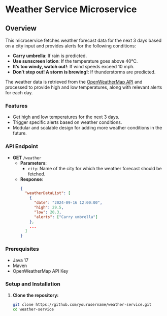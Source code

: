 # Weather Service Microservice

## Overview

This microservice fetches weather forecast data for the next 3 days based on a city input and provides alerts for the following conditions:
- **Carry umbrella**: If rain is predicted.
- **Use sunscreen lotion**: If the temperature goes above 40°C.
- **It’s too windy, watch out!**: If wind speeds exceed 10 mph.
- **Don’t step out! A storm is brewing!**: If thunderstorms are predicted.

The weather data is retrieved from the [OpenWeatherMap API](https://openweathermap.org/) and processed to provide high and low temperatures, along with relevant alerts for each day.

### Features
- Get high and low temperatures for the next 3 days.
- Trigger specific alerts based on weather conditions.
- Modular and scalable design for adding more weather conditions in the future.

### API Endpoint

- **GET** `/weather`
  - **Parameters**: 
    - `city`: Name of the city for which the weather forecast should be fetched.
  - **Response**:
    ```json
    {
      "weatherDataList": [
        {
          "date": "2024-09-16 12:00:00",
          "high": 29.5,
          "low": 20.3,
          "alerts": ["Carry umbrella"]
        },
        ...
      ]
    }
    ```

### Prerequisites
- Java 17
- Maven
- OpenWeatherMap API Key

### Setup and Installation

1. **Clone the repository:**
   ```bash
   git clone https://github.com/yourusername/weather-service.git
   cd weather-service